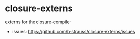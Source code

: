# closure-externs
externs for the closure-compiler

- issues: https://github.com/b-strauss/closure-externs/issues